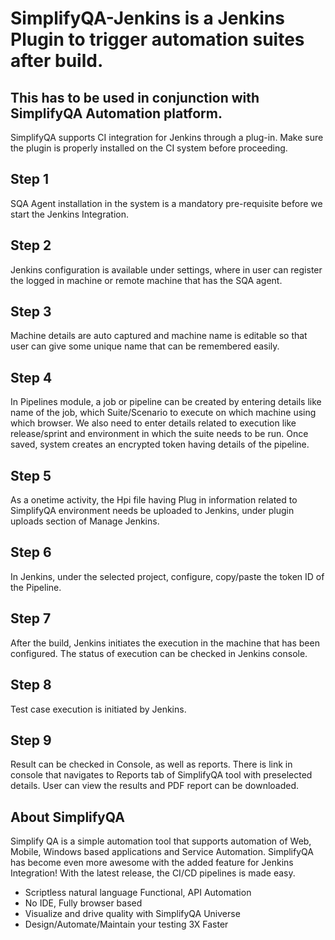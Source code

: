 # SimplifyQA-Jenkins is a Jenkins Plugin to trigger automation suites after build.

## This has to be used in conjunction with SimplifyQA Automation platform. 

SimplifyQA supports CI integration for Jenkins through a plug-in. Make sure the plugin is properly installed on the CI system before proceeding.

## Step 1 

SQA Agent installation in the system is a mandatory pre-requisite before we start the Jenkins Integration.


## Step 2 

Jenkins configuration is available under settings, where in user can register the logged in machine or remote machine that has the SQA agent.


## Step 3 

Machine details are auto captured and machine name is editable so that user can give some unique name that can be remembered easily.


## Step 4 

In Pipelines module, a job or pipeline can be created by entering details like name of the job, which Suite/Scenario to execute on which machine using which browser. We also need to enter details related to execution like release/sprint and environment in which the suite needs to be run. Once saved, system creates an encrypted token having details of the pipeline.


## Step 5 

As a onetime activity, the Hpi file having Plug in information related to SimplifyQA environment needs be uploaded to Jenkins, under plugin uploads section of Manage Jenkins.


## Step 6 

In Jenkins, under the selected project, configure, copy/paste the token ID of the Pipeline.


## Step 7 

After the build, Jenkins initiates the execution in the machine that has been configured. The status of execution can be checked in Jenkins console.


## Step 8 

Test case execution is initiated by Jenkins.


## Step 9 

Result can be checked in Console, as well as reports. There is link in console that navigates to Reports tab of SimplifyQA tool with preselected details. User can view the results and PDF report can be downloaded.


## About SimplifyQA
Simplify QA is a simple automation tool that supports automation of Web, Mobile, Windows based applications and Service Automation. 
SimplifyQA has become even more awesome with the added feature for Jenkins Integration! With the latest release, the CI/CD pipelines is made easy.

- Scriptless natural language Functional, API Automation
- No IDE, Fully browser based 
- Visualize and drive quality with SimplifyQA Universe
- Design/Automate/Maintain your testing 3X Faster




